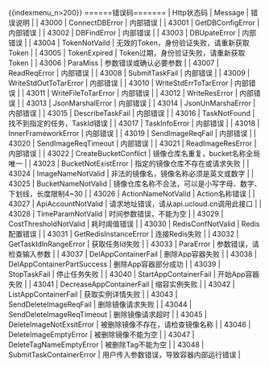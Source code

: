 {{indexmenu_n>200}}
======错误码=======
| Http状态码  | Message                     | 错误说明                               |
| 43000    | ConnectDBError              | 内部错误                               |
| 43001    | GetDBConfigError            | 内部错误                               |
| 43002    | DBFindError                 | 内部错误                               |
| 43003    | DBUpateError                | 内部错误                               |
| 43004    | TokenNotVaild               | 无效的Token，身份验证失败，请重新获取Token         |
| 43005    | TokenExpired                | Token过期，身份验证失败，请重新获取Token          |
| 43006    | ParaMiss                    | 参数错误或确认必要参数                        |
| 43007    | ReadReqError                | 内部错误                               |
| 43008    | SubmitTaskFail              | 内部错误                               |
| 43009    | WriteStdOutToTarError       | 内部错误                               |
| 43010    | WriteStdErrToTarError       | 内部错误                               |
| 43011    | WriteFileToTarError         | 内部错误                               |
| 43012    | WriteResError               | 内部错误                               |
| 43013    | JsonMarshalError            | 内部错误                               |
| 43014    | JsonUnMarshaError           | 内部错误                               |
| 43015    | DescribeTaskFail            | 内部错误                               |
| 43016    | TaskNotFound                | 找不到指定的任务，TaskId错误                  |
| 43017    | TaskInfoError               | 内部错误                               |
| 43018    | InnerFrameworkError         | 内部错误                               |
| 43019    | SendImageReqFail            | 内部错误                               |
| 43020    | SendImageReqTimeout         | 内部错误                               |
| 43021    | ReadImageResError           | 内部错误                               |
| 43022    | CreateBucketConflict        | 镜像仓库名重复，bucket名称全局唯一               |
| 43023    | BucketNotExistError         | 指定的镜像仓库不存在或请求失败                    |
| 43024    | ImageNameNotValid           | 非法的镜像名，镜像名称必须是英文或数字                |
| 43025    | BucketNameNotValid          | 镜像仓库名称不合法，可以是小写字母、数字、下划线，长度限制4~30  |
| 43026    | ActionNameNotValid          | Action名称错误                         |
| 43027    | ApiAccountNotValid          | 请求地址错误，请从api.ucloud.cn调用此接口        |
| 43028    | TimeParamNotValid           | 时间参数错误，不能为空                        |
| 43029    | CostThresholdNotValid       | 耗时阈值错误                             |
| 43030    | RedisConfNotValid           | Redis配置错误                          |
| 43031    | GetRedisInstanceError       | 连接Redis失败                          |
| 43032    | GetTaskIdInRangeError       | 获取任务Id失败                           |
| 43033    | ParaError                   | 参数错误，请检查输入参数                       |
| 43037    | DelAppContainerFail         | 删除App容器失败                          |
| 43038    | DelAppContainerPartSuccess  | 删除App容器部分成功                        |
| 43039    | StopTaskFail                | 停止任务失败                             |
| 43040    | StartAppContainerFail       | 开始App容器失败                          |
| 43041    | DecreaseAppContainerFail    | 缩容实例失败                             |
| 43042    | ListAppContainerFail        | 获取实例详情失败                           |
| 43043    | SendDeleteImageReqFail      | 删除镜像请求失败                           |
| 43044    | SendDeleteImageReqTimeout   | 删除镜像请求超时                           |
| 43045    | DeleteImageNotExsitError    | 被删除镜像不存在，请检查镜像名称                   |
| 43046    | DeleteImageEmptyError       | 被删除镜像不能为空                          |
| 43047    | DeleteTagNameEmptyError     | 被删除Tag不能为空                         |
| 43048    | SubmitTaskContainerError    | 用户传入参数错误，导致容器内部运行错误                |

